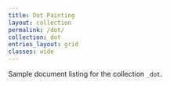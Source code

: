 ```yaml
---
title: Dot Painting
layout: collection
permalink: /dot/
collection: dot
entries_layout: grid
classes: wide
---
```


Sample document listing for the collection `_dot`.
